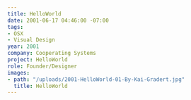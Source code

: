 ```yaml
---
title: HelloWorld
date: 2001-06-17 04:46:00 -07:00
tags:
- OSX
- Visual Design
year: 2001
company: Cooperating Systems
project: HelloWorld
role: Founder/Designer
images:
- path: "/uploads/2001-HelloWorld-01-By-Kai-Gradert.jpg"
  title: HelloWorld
---
```


